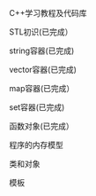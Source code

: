 C++学习教程及代码库

STL初识(已完成）

string容器(已完成)

vector容器(已完成)

map容器(已完成）

set容器(已完成)

函数对象(已完成）

程序的内存模型

类和对象

模板